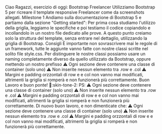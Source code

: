 Ciao Ragazzi,
 esercizio di oggi: Bootstrap Freelancer
Utilizziamo Bootstrap 5 per ricreare il template responsive Freelancer come da screenshots allegati.
Milestone 1 Andiamo sulla documentazione di Bootstrap 5 e partiamo dalla sezione "Getting started": Per prima cosa studiamo l'utilizzo della griglia, leggiamo le specifiche e poi testiamo il codice copiandolo e incollandolo in un nostro file dedicato alle prove.
A questo punto creiamo solo la struttura del template, senza entrare nel dettaglio, utilizzando la griglia di Bootstrap.
Consigli
È importante non sovrascrivere mai le regole di un framework, tutte le aggiunte vanno fatte con nostre classi scritte nel solito file style.css.
Per distinguere le nostre classi possiamo usare un naming completamente diverso da quello utilizzato da Bootstrap, oppure mettendo un nostro prefisso
:warning: Ogni sezione deve contenere una classe di container (solo uno)
:warning: Non inserite nessun elemento tra .row e .col
:warning: Margini e padding orzzontali di row e e col non vanno mai modificati, altrimenti la griglia si romperà e non funzionerà più correttamente.
 Buon Lavoro e buon ponte! :raised_hands::skin-tone-2:
PS:
 :warning: Ogni sezione deve contenere una classe di container (solo uno)
 :warning: Non inserite nessun elemento tra .row e .col
 :warning: Margini e padding orzzontali di row e e col non vanno mai modificati, altrimenti la griglia si romperà e non funzionerà più correttamente.
Di nuovo buon lavoro, e non dimenticate che:
:warning: Ogni sezione deve contenere una classe di container (solo uno)
:warning: Non inserite nessun elemento tra .row e .col
:warning: Margini e padding orzzontali di row e e col non vanno mai modificati, altrimenti la griglia si romperà e non funzionerà più correttamente.